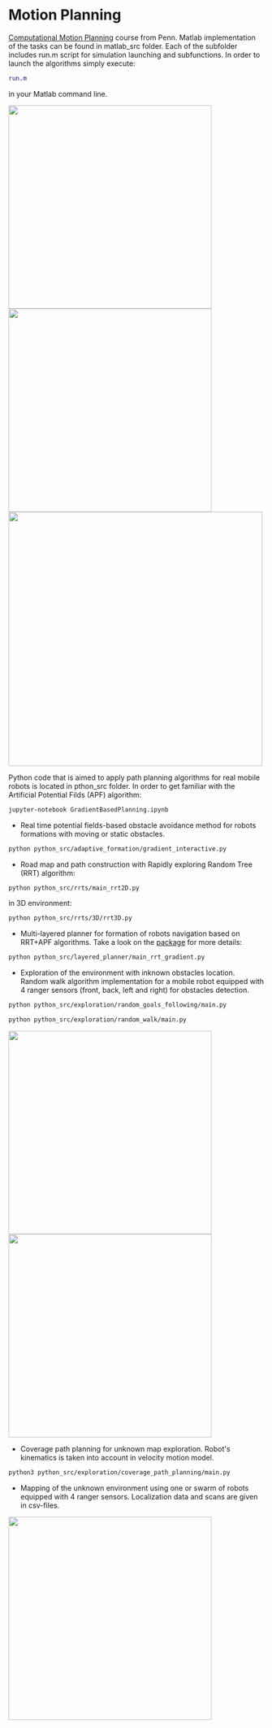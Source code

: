 # Motion Planning

[Computational Motion Planning](https://www.coursera.org/learn/robotics-motion-planning) course from Penn. Matlab implementation of the tasks can be found in matlab_src folder.
Each of the subfolder includes run.m script for simulation launching and subfunctions.
In order to launch the algorithms simply execute:
```matlab
run.m
```
in your Matlab command line.

<img src="https://github.com/RuslanAgishev/motion_planning/blob/master/figures/rrt/rrt3D.png" width="400"/> <img src="https://github.com/RuslanAgishev/motion_planning/blob/master/figures/apf/repulsive_potential.jpg" width="400"/>
<img src="https://github.com/RuslanAgishev/motion_planning/blob/master/figures/layered_planner/layered_planner4_traj.png" width="500"/>

Python code that is aimed to apply path planning algorithms for real mobile robots is located in pthon_src folder.
In order to get familiar with the Artificial Potential Filds (APF) algorithm:
```bash
jupyter-notebook GradientBasedPlanning.ipynb
```
- Real time potential fields-based obstacle avoidance method for robots formations with moving or static obstacles.
```bash
python python_src/adaptive_formation/gradient_interactive.py
```
- Road map and path construction with Rapidly exploring Random Tree (RRT) algorithm:
```bash
python python_src/rrts/main_rrt2D.py
```
in 3D environment:
```bash
python python_src/rrts/3D/rrt3D.py
```
- Multi-layered planner for formation of robots navigation based on RRT+APF algorithms. Take a look on the [package](https://github.com/RuslanAgishev/adaptive_swarm "RRT+APF layered planner")
 for more details: 
```bash
python python_src/layered_planner/main_rrt_gradient.py
```
- Exploration of the environment with inknown obstacles location. Random walk algorithm implementation for a mobile robot
equipped with 4 ranger sensors (front, back, left and right) for obstacles detection.
```bash
python python_src/exploration/random_goals_following/main.py
```
```bash
python python_src/exploration/random_walk/main.py
```
<img src="https://github.com/RuslanAgishev/motion_planning/blob/master/figures/exploration/autonomous_exploration.gif" width="400"/> <img src="https://github.com/RuslanAgishev/motion_planning/blob/master/figures/exploration/random_walk.png" width="400"/>

- Coverage path planning for unknown map exploration. Robot's kinematics is taken into account in velocity motion model.
```bash
python3 python_src/exploration/coverage_path_planning/main.py
```

- Mapping of the unknown environment using one or swarm of robots equipped with 4 ranger sensors. Localization data and scans are given in csv-files.
<img src="https://github.com/RuslanAgishev/motion_planning/blob/master/figures/mapping/2_drones_multiranger_map.png" width="400"/>
